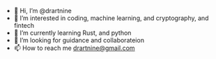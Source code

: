 - 👋 Hi, I’m @drartnine
- 👀 I’m interested in coding, machine learning, and cryptography, and fintech
- 🌱 I’m currently learning Rust, and python
- 💞️ I’m looking for guidance and collaborateion
- 📫 How to reach me drartnine@gmail.com

<!---
drartnine/drartnine is a ✨ special ✨ repository because its `README.md` (this file) appears on your GitHub profile.
You can click the Preview link to take a look at your changes.
--->
